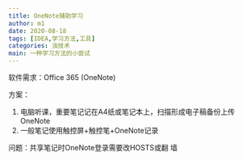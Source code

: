 ```yaml
---
title: OneNote辅助学习
author: m1
date: 2020-08-18
tags: [IDEA,学习方法,工具]
categories: 浊技术
main: 一种学习方法的小尝试
---
```


软件需求：Office 365 (OneNote)

方案：
1. 电脑听课，重要笔记记在A4纸或笔记本上，扫描形成电子稿备份上传OneNote
2. 一般笔记使用触控屏+触控笔+OneNote记录

问题：共享笔记时OneNote登录需要改HOSTS或翻 墙
